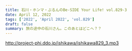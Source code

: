 ```yaml
---
title: 石川・ホンマ・ぶるんのBe-SIDE Your Life! vol.829-3
date: April 12, 2022
tags: ['2022', 'April 2022', 'vol.829']
draft: false
summary: 旅の途中の石川さん。このあとはどこへ？？
---
```


http://project-phi.ddo.jp/ishikawa/ishikawa829_3.mp3